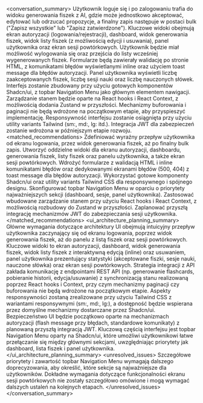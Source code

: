 <conversation_summary>
<decisions>
Użytkownik loguje się i po zalogowaniu trafia do widoku generowania fiszek z AI, gdzie może jednostkowo akceptować, edytować lub odrzucać propozycje, a finalny zapis następuje w postaci bulk ("Zapisz wszystkie" lub "Zapisz zatwierdzone").
Kluczowe widoki obejmują ekran autoryzacji (logowania/rejestracji), dashboard, widok generowania fiszek, widok listy fiszek (z możliwością edycji i usuwania), panel użytkownika oraz ekran sesji powtórkowych.
Użytkownik będzie miał możliwość wylogowania się oraz przejścia do listy wcześniej wygenerowanych fiszek.
Formularze będą zawierały walidację po stronie HTML, z komunikatami błędów wyświetlanymi inline oraz użyciem toast message dla błędów autoryzacji.
Panel użytkownika wyświetli liczbę zaakceptowanych fiszek, liczbę sesji nauki oraz liczbę nauczonych słówek.
Interfejs zostanie zbudowany przy użyciu gotowych komponentów Shadcn/ui, z topbar Navigation Menu jako głównym elementem nawigacji.
Zarządzanie stanem będzie oparte na React hooks i React Context, z możliwością dodania Zustand w przyszłości.
Mechanizmy buforowania i paginacji nie będą wdrożone na początkowym etapie, aby przyspieszyć implementację.
Responsywność interfejsu zostanie osiągnięta przy użyciu utility variants Tailwind (sm:, md:, lg: itd.).
Integracja JWT dla zabezpieczeń zostanie wdrożona w późniejszym etapie rozwoju.
</decisions>
<matched_recommendations>
Zdefiniować wyraźny przepływ użytkownika od ekranu logowania, przez widok generowania fiszek, aż po finalny bulk zapis.
Utworzyć oddzielne widoki dla ekranu autoryzacji, dashboardu, generowania fiszek, listy fiszek oraz panelu użytkownika, a także ekran sesji powtórkowych.
Wdrożyć formularze z walidacją HTML i inline komunikatami błędów oraz dedykowanymi ekranami błędów (500, 404) z toast message dla błędów autoryzacji.
Wykorzystać gotowe komponenty Shadcn/ui oraz utility variants Tailwind CSS dla responsywnego i spójnego designu.
Skonfigurować topbar Navigation Menu w oparciu o priorytety najważniejszych sekcji (dashboard, sesje, panel użytkownika).
Zastosować wbudowane zarządzanie stanem przy użyciu React hooks i React Context, z możliwością rozbudowy do Zustand w przyszłości.
Zaplanować przyszłą integrację mechanizmów JWT do zabezpieczania sesji użytkownika.
</matched_recommendations>
<ui_architecture_planning_summary>
Główne wymagania dotyczące architektury UI obejmują intuicyjny przepływ użytkownika zaczynający się od ekranu logowania, poprzez widok generowania fiszek, aż do panelu z listą fiszek oraz sesji powtórkowych.
Kluczowe widoki to ekran autoryzacji, dashboard, widok generowania fiszek, widok listy fiszek z interaktywną edycją (inline) oraz usuwaniem, panel użytkownika prezentujący statystyki (akceptowane fiszki, sesje nauki, nauczone słówka) oraz ekran sesji powtórkowych.
Strategia integracji z API zakłada komunikację z endpointami REST API (np. generowanie flashcards, pobieranie historii, edycja/usuwanie) z synchronizacją stanu realizowaną poprzez React hooks i Context, przy czym mechanizmy paginacji czy buforowania nie będą wdrożone na początkowym etapie.
Aspekty responsywności zostaną zrealizowane przy użyciu Tailwind CSS z wariantami responsywnymi (sm:, md:, lg:), a dostępność będzie wspierana przez domyślne mechanizmy dostarczane przez Shadcn/ui. Bezpieczeństwo UI będzie początkowo oparte na mechanizmach autoryzacji (flash message przy błędach, standardowe komunikaty) z planowaną przyszłą integracją JWT.
Kluczową częścią interfejsu jest topbar Navigation Menu oparty na Shadcn/ui, które umożliwi użytkownikowi łatwe przełączanie się między głównymi sekcjami, uwzględniając priorytety jak dashboard, lista fiszek i panel użytkownika.
</ui_architecture_planning_summary>
<unresolved_issues>
Szczegółowe priorytety i zawartość topbar Navigation Menu wymagają dalszego doprecyzowania, aby określić, które sekcje są najważniejsze dla użytkowników.
Dokładne wymagania dotyczące funkcjonalności ekranu sesji powtórkowych nie zostały szczegółowo omówione i mogą wymagać dalszych ustaleń na kolejnych etapach.
</unresolved_issues>
</conversation_summary>
